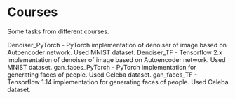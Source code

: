 # Courses
Some tasks from different courses.

Denoiser_PyTorch - PyTorch implementation of denoiser of image based on Autoencoder network. Used MNIST dataset. Denoiser_TF - Tensorflow 2.x implementation of denoiser of image based on Autoencoder network. Used MNIST dataset.
gan_faces_PyTorch - PyTorch implementation for generating faces of people. Used Celeba dataset. gan_faces_TF - Tensorflow 1.14 implementation for generating faces of people. Used Celeba dataset.
